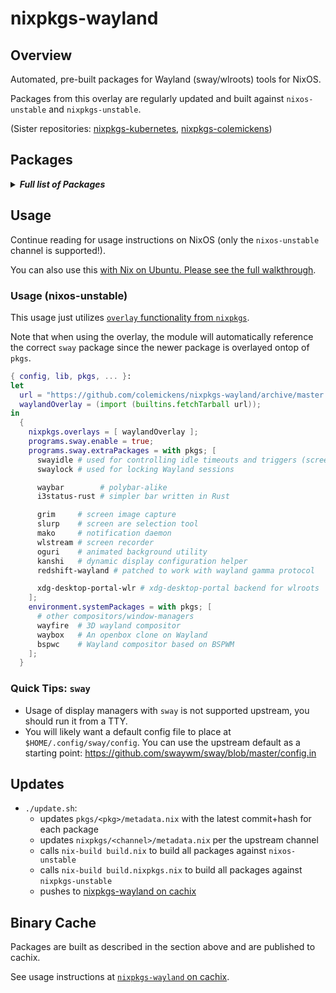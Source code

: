 # nixpkgs-wayland

## Overview

Automated, pre-built packages for Wayland (sway/wlroots) tools for NixOS.

Packages from this overlay are regularly updated and built against `nixos-unstable` and `nixpkgs-unstable`.

(Sister repositories: [nixpkgs-kubernetes](https://github.com/colemickens/nixpkgs-kubernetes), [nixpkgs-colemickens](https://github.com/colemickens/nixpkgs-colemickens))

## Packages

<details><summary><em><b>Full list of Packages</b></em></summary>

<!--pkgs-->
| Attribute Name | Last Upstream Commit Time |
| -------------- | ------------------------- |
| nixpkgs/nixos-unstable | [2019-03-22 09:15](https://github.com/nixos/nixpkgs-channels/commits/07b42ccf2de451342982b550657636d891c4ba35) |
| nixpkgs/nixpkgs-unstable | [2019-03-23 10:23](https://github.com/nixos/nixpkgs-channels/commits/796a8764ab85746f916e2cc8f6a9a5fc6d4d03ac) |
| pkgs/wlroots | [2019-03-31 17:16](https://github.com/swaywm/wlroots/commits/09b2833dcddaae70e48902562c7e393db06ea521) |
| pkgs/xdg-desktop-portal-wlr | [2019-02-12 12:09](https://github.com/emersion/xdg-desktop-portal-wlr/commits/74ee43cf37e716d0119f441be96e2b3fc9838797) |
| pkgs/sway | [2019-03-31 23:49](https://github.com/swaywm/sway/commits/679c058fac986314675bacf7a7b01d263fb0db39) |
| pkgs/swayidle | [2019-02-16 16:43](https://github.com/swaywm/swayidle/commits/3e392e31c0684854a9a145cda1bd9a44c99ef24d) |
| pkgs/swaylock | [2019-04-01 08:33](https://github.com/swaywm/swaylock/commits/7892d8cc51c84b6a0330bc27517e5d3a9efbb67e) |
| pkgs/slurp | [2019-03-16 19:52](https://github.com/emersion/slurp/commits/92dc1ea1cf79541d157e98af3fb6aa4df501fef4) |
| pkgs/grim | [2019-02-20 13:18](https://github.com/emersion/grim/commits/6994df611f55a4089209fdd5ad8d9301e4fb0167) |
| pkgs/mako | [2019-03-31 17:59](https://github.com/emersion/mako/commits/0ecd175444bc6ba81d82c416ae591d25d1c43638) |
| pkgs/kanshi | [2019-02-02 23:21](https://github.com/emersion/kanshi/commits/970267e400c21a6bb51a1c80a0aadfd1e6660a7b) |
| pkgs/wlstream | [2018-07-15 21:10](https://github.com/atomnuker/wlstream/commits/182076a94562b128c3a97ecc53cc68905ea86838) |
| pkgs/oguri | [2019-02-19 14:19](https://github.com/vilhalmer/oguri/commits/59a51758f4b14f60113aad6ae4ebb92d80060ce5) |
| pkgs/waybar | [2019-04-01 09:41](https://github.com/Alexays/waybar/commits/1f6f443c483f67c86c75d783df776257f7c98a77) |
| pkgs/wayfire | [2019-03-29 09:21](https://github.com/WayfireWM/wayfire/commits/eefc5479db94f391c4260e320a79cdfe513f329f) |
| pkgs/wf-config | [2019-03-24 21:20](https://github.com/WayfireWM/wf-config/commits/a0504d822160c5fc69d3af9cf853e2cc2e5ce3e4) |
| pkgs/redshift-wayland | [2018-11-07 20:03](https://github.com/minus7/redshift/commits/420d0d534c9f03abc4d634a7d3d7629caf29b4b6) |
| pkgs/bspwc | [2018-12-29 23:21](https://github.com/Bl4ckb0ne/bspwc/commits/e72ff641bd30d3db153d879cea1cffd149931546) |
| pkgs/waybox | [2018-11-27 14:44](https://github.com/wizbright/waybox/commits/482d0a92f5530a5cbab8b0b913b653d4503015c4) |
| pkgs/wl-clipboard | [2019-02-12 15:59](https://github.com/bugaevc/wl-clipboard/commits/a60fba0fad8399071bd36dbd2fb8fe0ef4cf6f11) |
| pkgs/wf-recorder | [2019-03-31 16:41](https://github.com/ammen99/wf-recorder/commits/bfae5d959c1d19d2d1cffbf1da7b70c4d05a64e6) |
| pkgs/gebaar-libinput | [2019-03-27 09:41](https://github.com/Coffee2CodeNL/gebaar-libinput/commits/6e7341cc4e53929618eda0c9b21a77943e2b9ce8) |
| pkgs/i3status-rust | [2019-03-21 12:58](https://github.com/greshake/i3status-rust/commits/18300e6b9259053b80c37aef56c958fe5f50062b) |
<!--pkgs-->

</details>

## Usage

Continue reading for usage instructions on NixOS (only the `nixos-unstable` channel is supported!).

You can also use this [with Nix on Ubuntu. Please see the full walkthrough](docs/sway-on-ubuntu/).

### Usage (nixos-unstable)

This usage just utilizes [`overlay` functionality from `nixpkgs`]().

Note that when using the overlay, the module will automatically reference the correct
`sway` package since the newer package is overlayed ontop of `pkgs`.

```nix
{ config, lib, pkgs, ... }:
let
  url = "https://github.com/colemickens/nixpkgs-wayland/archive/master.tar.gz";
  waylandOverlay = (import (builtins.fetchTarball url));
in
  {
    nixpkgs.overlays = [ waylandOverlay ];
    programs.sway.enable = true;
    programs.sway.extraPackages = with pkgs; [
      swayidle # used for controlling idle timeouts and triggers (screen locking, etc)
      swaylock # used for locking Wayland sessions

      waybar        # polybar-alike
      i3status-rust # simpler bar written in Rust

      grim     # screen image capture
      slurp    # screen are selection tool
      mako     # notification daemon
      wlstream # screen recorder
      oguri    # animated background utility
      kanshi   # dynamic display configuration helper
      redshift-wayland # patched to work with wayland gamma protocol

      xdg-desktop-portal-wlr # xdg-desktop-portal backend for wlroots
    ];
    environment.systemPackages = with pkgs; [
      # other compositors/window-managers
      wayfire  # 3D wayland compositor
      waybox   # An openbox clone on Wayland
      bspwc    # Wayland compositor based on BSPWM
    ];
  }
```

### Quick Tips: `sway`

* Usage of display managers with `sway` is not supported upstream, you should run it from a TTY.
* You will likely want a default config file to place at `$HOME/.config/sway/config`. You can use the upstream default as a starting point: https://github.com/swaywm/sway/blob/master/config.in

## Updates

* `./update.sh`:
  * updates `pkgs/<pkg>/metadata.nix` with the latest commit+hash for each package
  * updates `nixpkgs/<channel>/metadata.nix` per the upstream channel
  * calls `nix-build build.nix` to build all packages against `nixos-unstable`
  * calls `nix-build build.nixpkgs.nix` to build all packages against `nixpkgs-unstable`
  * pushes to [nixpkgs-wayland on cachix](https://nixpkgs-wayland.cachix.org)

## Binary Cache

Packages are built as described in the section above and are published to cachix.

See usage instructions at [`nixpkgs-wayland` on cachix](https://nixpkgs-wayland.cachix.org).

